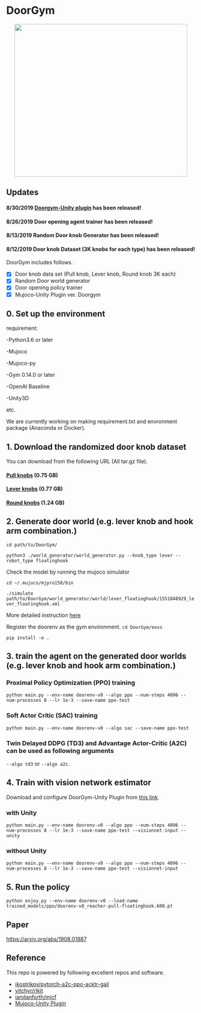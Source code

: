 # DoorGym

[doorgym_video]: ./imgs/doorgym_video.gif

<!---
<p align="center">
  ![alt text][doorgym_video]
</p>
--->

<p align="center">
  <img width="460" height="406" src="./imgs/doorgym_video.gif">
</p>

## Updates
#### 8/30/2019 [Doorgym-Unity plugin](https://github.com/PSVL/DoorGym-Unity) has been released!
#### 8/26/2019 Door opening agent trainer has been released!
#### 8/13/2019 Random Door knob Generator has been released!
#### 8/12/2019 Door knob Dataset (3K knobs for each type) has been released!

DoorGym includes follows.
- [x] Door knob data set (Pull knob, Lever knob, Round knob 3K each)
- [x] Random Door world generator
- [x] Door opening policy trainer
- [x] Mujoco-Unity Plugin ver. Doorgym

## 0. Set up the environment
requirement:

-Python3.6 or later

-Mujoco

-Mujoco-py

-Gym 0.14.0 or later

-OpenAI Baseline

-Unity3D

etc.

We are currently working on making requirement.txt and envronment package (Anaconda or Docker).

## 1. Download the randomized door knob dataset
You can download from the following URL (All tar.gz file).
#### [Pull knobs](https://github.com/PSVL/DoorGym/releases/download/v1.0/pullknobs.tar.gz) (0.75 GB)
#### [Lever knobs](https://github.com/PSVL/DoorGym/releases/download/v1.0/leverknobs.tar.gz) (0.77 GB)
#### [Round knobs](https://github.com/PSVL/DoorGym/releases/download/v1.0/roundknobs.tar.gz) (1.24 GB)

## 2. Generate door world (e.g. lever knob and hook arm combination.)
`cd path/to/DoorGym/`

`python3 ./world_generator/world_generator.py --knob_type lever --robot_type floatinghook`

Check the model by running the mujoco simulator

`cd ~/.mujoco/mjpro150/bin`

`./simulate path/to/DoorGym/world_generator/world/lever_floatinghook/1551848929_lever_floatinghook.xml`

More detailed instruction [here](./world_generator)

Register the doorenv as the gym environment.
`cd DoorGym/envs`

`pip install -e .`

## 3. train the agent on the generated door worlds (e.g. lever knob and hook arm combination.)
### Proximal Policy Optimization (PPO) training
`python main.py --env-name doorenv-v0 --algo ppo --num-steps 4096 --num-processes 8 --lr 1e-3 --save-name ppo-test`

### Soft Actor Critic (SAC) training
`python main.py --env-name doorenv-v0 --algo sac --save-name ppo-test`

### Twin Delayed DDPG (TD3) and Advantage Actor-Critic (A2C) can be used as following arguments
`--algo td3` or `--algo a2c`.

## 4. Train with vision network estimator
Download and configure DoorGym-Unity Plugin from [this link](https://github.com/PSVL/DoorGym-Unity).
### with Unity
`python main.py --env-name doorenv-v0 --algo ppo --num-steps 4096 --num-processes 8 --lr 1e-3 --save-name ppo-test --visionnet-input --unity`
### without Unity
`python main.py --env-name doorenv-v0 --algo ppo --num-steps 4096 --num-processes 8 --lr 1e-3 --save-name ppo-test --visionnet-input`

## 5. Run the policy
`python enjoy.py --env-name doorenv-v0 --load-name trained_models/ppo/doorenv-v0_reacher-pull-floatinghook.600.pt`

## Paper
https://arxiv.org/abs/1908.01887

## Reference
This repo is powered by following excellent repos and software.
- [ikostrikov/pytorch-a2c-ppo-acktr-gail](https://github.com/ikostrikov/pytorch-a2c-ppo-acktr-gail)
- [vitchyr/rlkit](https://github.com/vitchyr/rlkit)
- [iandanforth/mjcf](https://github.com/iandanforth/mjcf)
- [Mujoco-Unity Plugin](http://www.mujoco.org/book/unity.html)


